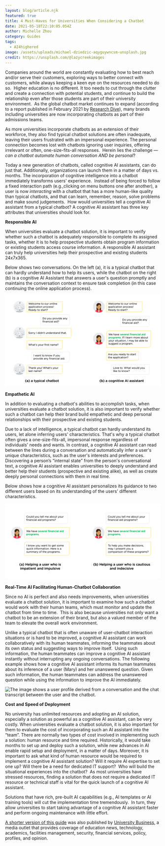 ```yaml
---
layout: blog/article.njk
featured: true
title: 4 Must-Haves for Universities When Considering a Chatbot
date: 2021-05-18T22:10:05.054Z
author: Michelle Zhou
category: Guides
tags:
  - AI4highered
image: /assets/uploads/michael-dziedzic-aqyguywncsm-unsplash.jpg
credit: https://unsplash.com/@lazycreekimages
---
```

Companies around the world are constantly evaluating how to best reach and/or serve their customers, exploring ways to better connect with customers, while always keeping a keen eye on the resources needed to do so.  Higher education is no different. It too needs to cut through the clutter and create a connection with potential students, and continue to build the relationship even after those students are part of their university environment.  As the global chatbot market continues to expand (according to a report published in February 2021 by [Research Dive](https://www.prnewswire.com/news-releases/rise-in-business-expansion-and-collaboration-to-enhance-the-global-chatbot-market-in-2020-2027--exclusive-report-241-pages-by-research-dive-301233496.html)), many brands including universities are now incorporating chatbots as part of their admissions teams.  

As more universities incorporate chatbots as an extension of their workforce, they also find typical chatbot solutions are often inadequate, leaving their users frustrated with an impersonal experience. The personal connection becomes lost with chatbots ignoring user inquiries, offering irrelevant or often, one-size-fits-all responses.  Herein lies the challenge — *can a chatbot automate human conversation AND be personal*?  

Today a new generation of chatbots, called cognitive AI assistants, can do just that. Additionally, organizations can launch them in a matter of days vs. months. The incorporation of cognitive intelligence into a chatbot immediately transforms users' experience.  Instead of being forced to follow a fixed interaction path (e.g.,clicking on menu buttons one after another), a user is now *interacting* with a chatbot that has a more human-like quality than typical chatbots, and that can learn, remember, reason, solve problems and make sound judgements.  How would universities tell a cognitive AI assistant from a typical chatbot? A cognitive AI assistant has three key attributes that universities should look for.

**Responsible AI**

When universities evaluate a chatbot solution, it is important to verify whether such a chatbot is adequately responsible to complete its assigned tasks, whether it is to help prospective students obtain program information or existing students access course information. A responsible AI assistant can truly help universities help their prospective and existing students 24x7x365. 

Below shows two conversations. On the left (a), it is a typical chatbot that can hardly understand how to help its users, while the chatbot on the right (b) is a cognitive AI Assistant that answers a user's question promptly and maintains the conversation context to ensure task completion (in this case continuing the online application process).

![The image shows two chatbots, a typical chatbot on the left and a cognitive AI assistant on the right. ](/assets/uploads/non-aivsai.png)

**Empathetic AI**

In addition to evaluating a chatbot's abilities to accomplish tasks, when universities evaluate a chatbot solution, it is also important to verify whether such a chatbot can help their brand build empathetic and deep personal relationships with their prospective and existing students. 

Due to a lack of intelligence, a typical chatbot can hardly understand its users, let alone inferring users' characteristics. That's why a typical chatbot often gives a one-size-fits-all, impersonal response regardless of individuals' needs and wants. In contrast, a cognitive AI assistant can read between the lines during a conversation and automatically infer a user's unique characteristics, such as the user's interests and preferences. Discovering a person’s “internal state” from the person's conversational text, a cognitive AI assistant enables universities to deeply understand and better help their students (prospective and existing alike), as well as create deeply personal connections with them in real time.  

Below shows how a cognitive AI assistant personalizes its guidance to two different users based on its understanding of the users' different characteristics.

![The image shows that a chatbot responds to different users differently. The chatbot proposes an information summary to a user who is impatient while propose to show a comparison for a user who is cautious and indecisive.](/assets/uploads/help-different-users.png "A cognitive AI assistant generates deeply personalized responses based on user unique characteristics.")

**Real-Time AI Facilitating Human-Chatbot Collaboration**

Since no AI is perfect and also needs improvements, when universities evaluate a chatbot solution, it is important to examine how such a chatbot would work with their human teams, which must monitor and update the chatbot from time to time.  This is also because universities not only want a chatbot to be an extension of their brand, but also a valued member of the team to elevate the overall work environment.

Unlike a typical chatbot that is often unaware of user-chatbot interaction situations or is hard to be improved, a cognitive AI assistant can work collaboratively with its human teammates, informing the teammates about its own status and suggesting ways to improve itself.  Using such information, the human teammates can improve a cognitive AI assistant instantly without interrupting any ongoing conversations. The following example shows how a cognitive AI assistant informs its human teammates about its inference of a user (Mary) and her unanswered question. Given such information, the human teammates can address the unanswered question while using the information to improve the AI immediately.

![The image shows a user profile derived from a conversation and the chat transcript between the user and the chatbot. ](/assets/uploads/screen-shot-2021-05-18-at-3.52.35-pm.png "A \"cheat sheet\" generated by a cognitive AI assistant based on its interaction with a user. Such information can be used to aid human agents in following up interactions with the user.")

**Cost and Speed of Deployment**

No university has unlimited resources and adopting an AI solution, especially a solution as powerful as a cognitive AI assistant, can be very costly. When universities evaluate a chatbot solution, it is also important for them to evaluate the cost of incorporating such an AI assistant into the “team”. There are normally two types of cost involved in implementing such a solution: human resource and time required. Historically, it would take months to set up and deploy such a solution, while new advances in AI enable rapid setup and deployment, in a matter of days. Moreover, it is important to ask what kind of human resource would be required to implement a cognitive AI assistant solution? Will it require AI expertise to set one up? Will there be a need for dedicated IT support?  Who will build the situational experiences into the chatbot?  As most universities have stressed resources, finding a solution that does not require a dedicated IT resource or technical staff is vital for the quick launch of a cognitive AI assistant.  

Solutions that have rich, pre-built AI capabilities (e.g., AI templates or AI training tools) will cut the implementation time tremendously.  In turn, they allow universities to start taking advantage of a cognitive AI assistant faster and perform ongoing maintenance with little effort.

[A shorter version of this guide](https://universitybusiness.com/4-must-haves-universities-use-chatbot-ai-artificial-intelligence/) was also published by [University Business](https://universitybusiness.com/), a media outlet that provides coverage of education news, technology, academics, facilities management, security, financial services, policy, profiles, and opinion.